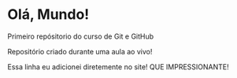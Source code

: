 # Olá, Mundo!
 Primeiro repósitorio do curso de Git e GitHub

 Repositório criado durante uma aula ao vivo!

Essa linha eu adicionei diretemente no site! QUE IMPRESSIONANTE!
